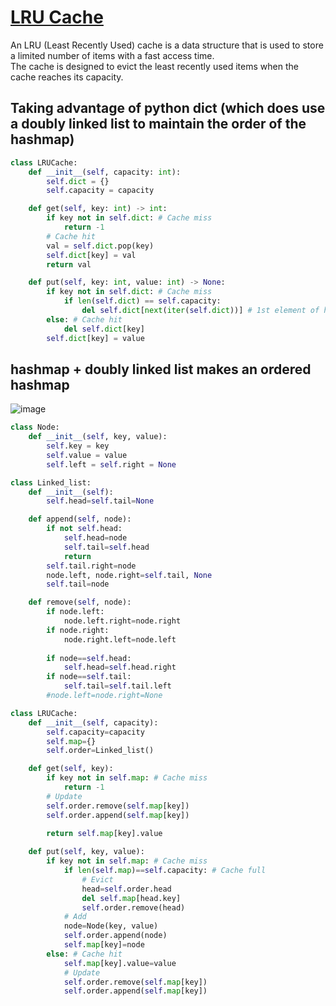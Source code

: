 # [LRU Cache](https://leetcode.com/problems/lru-cache/solutions/?orderBy=most_votes)
An LRU (Least Recently Used) cache is a data structure that is used to store a limited number of items with a fast access time.<br>
The cache is designed to evict the least recently used items when the cache reaches its capacity.

## Taking advantage of python dict (which does use a doubly linked list to maintain the order of the hashmap)
~~~python
class LRUCache:
    def __init__(self, capacity: int):
        self.dict = {}
        self.capacity = capacity   

    def get(self, key: int) -> int:
        if key not in self.dict: # Cache miss
            return -1
        # Cache hit
        val = self.dict.pop(key)
        self.dict[key] = val   
        return val        

    def put(self, key: int, value: int) -> None:
        if key not in self.dict: # Cache miss
            if len(self.dict) == self.capacity:
                del self.dict[next(iter(self.dict))] # 1st element of hashmap
        else: # Cache hit
            del self.dict[key]
        self.dict[key] = value
~~~

## hashmap + doubly linked list makes an ordered hashmap
![image](https://user-images.githubusercontent.com/67142421/236628009-63126c8e-ff5f-4f88-86f5-74b57cc0cb2c.png)

~~~python
class Node:
    def __init__(self, key, value):
        self.key = key
        self.value = value
        self.left = self.right = None

class Linked_list:
    def __init__(self):
        self.head=self.tail=None

    def append(self, node):
        if not self.head:
            self.head=node
            self.tail=self.head
            return
        self.tail.right=node
        node.left, node.right=self.tail, None
        self.tail=node

    def remove(self, node):
        if node.left:
            node.left.right=node.right
        if node.right:
            node.right.left=node.left
            
        if node==self.head:
            self.head=self.head.right
        if node==self.tail:
            self.tail=self.tail.left
        #node.left=node.right=None

class LRUCache:
    def __init__(self, capacity):
        self.capacity=capacity
        self.map={}
        self.order=Linked_list()

    def get(self, key):
        if key not in self.map: # Cache miss
            return -1
        # Update
        self.order.remove(self.map[key])
        self.order.append(self.map[key])
        
        return self.map[key].value

    def put(self, key, value):
        if key not in self.map: # Cache miss
            if len(self.map)==self.capacity: # Cache full
                # Evict
                head=self.order.head
                del self.map[head.key]
                self.order.remove(head)
            # Add
            node=Node(key, value)
            self.order.append(node)
            self.map[key]=node
        else: # Cache hit
            self.map[key].value=value
            # Update
            self.order.remove(self.map[key])
            self.order.append(self.map[key])
~~~
